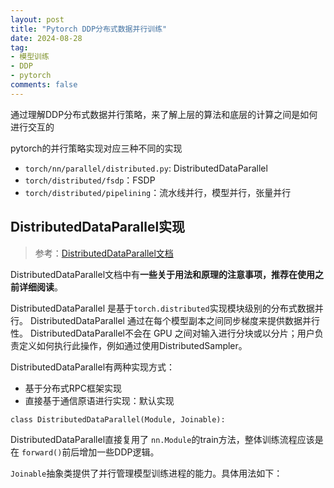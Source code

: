 ```yaml
---
layout: post
title: "Pytorch DDP分布式数据并行训练"
date: 2024-08-28
tag:
- 模型训练
- DDP
- pytorch
comments: false
---
```



通过理解DDP分布式数据并行策略，来了解上层的算法和底层的计算之间是如何进行交互的

pytorch的并行策略实现对应三种不同的实现
+ `torch/nn/parallel/distributed.py`: DistributedDataParallel
+ `torch/distributed/fsdp`：FSDP
+ `torch/distributed/pipelining`：流水线并行，模型并行，张量并行

## DistributedDataParallel实现

> 参考：[DistributedDataParallel文档](https://pytorch.org/docs/stable/generated/torch.nn.parallel.DistributedDataParallel.html#torch.nn.parallel.DistributedDataParallel)

DistributedDataParallel文档中有**一些关于用法和原理的注意事项，推荐在使用之前详细阅读**。

DistributedDataParallel 是基于`torch.distributed`实现模块级别的分布式数据并行。
DistributedDataParallel 通过在每个模型副本之间同步梯度来提供数据并行性。
DistributedDataParallel不会在 GPU 之间对输入进行分块或以分片；用户负责定义如何执行此操作，例如通过使用DistributedSampler。

DistributedDataParallel有两种实现方式：
+ 基于分布式RPC框架实现
+ 直接基于通信原语进行实现：默认实现

```
class DistributedDataParallel(Module, Joinable):
```
DistributedDataParallel直接复用了 `nn.Module`的train方法，整体训练流程应该是在 `forward()`前后增加一些DDP逻辑。

`Joinable`抽象类提供了并行管理模型训练进程的能力。具体用法如下：


